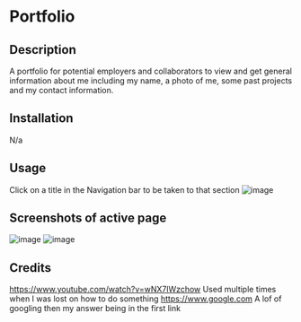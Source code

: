 # Portfolio

## Description
A portfolio for potential employers and collaborators to view and get general information about me including my name, a photo of me, some past projects and my contact information.

## Installation
N/a

## Usage
Click on a title in the Navigation bar to be taken to that section
![image](https://github.com/LandonP172/Portfolio/assets/141693593/64e9a876-5181-4c86-9107-24f98c639fe7)

## Screenshots of active page
![image](https://github.com/LandonP172/Portfolio/assets/141693593/87a0325c-4ad7-4936-8d5a-b41a1d03ffdc)
![image](https://github.com/LandonP172/Portfolio/assets/141693593/135b683b-9a27-44cf-8229-968a6308be8b)

## Credits
https://www.youtube.com/watch?v=wNX7lWzchow Used multiple times when I was lost on how to do something
https://www.google.com A lof of googling then my answer being in the first link
